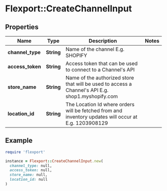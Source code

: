 # Flexport::CreateChannelInput

## Properties

| Name | Type | Description | Notes |
| ---- | ---- | ----------- | ----- |
| **channel_type** | **String** | Name of the channel E.g. SHOPIFY |  |
| **access_token** | **String** | Access token that can be used to connect to a Channel&#39;s API |  |
| **store_name** | **String** | Name of the authorized store that will be used to access a Channel&#39;s API E.g. shop1.myshopify.com |  |
| **location_id** | **String** | The Location Id where orders will be fetched from and inventory updates will occur at E.g. 1203908129 |  |

## Example

```ruby
require 'flexport'

instance = Flexport::CreateChannelInput.new(
  channel_type: null,
  access_token: null,
  store_name: null,
  location_id: null
)
```

